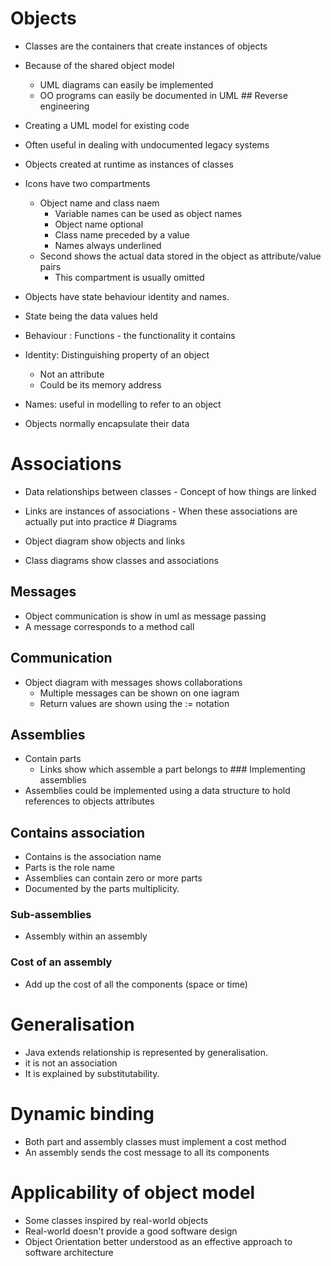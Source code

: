 # Objects

- Classes are the containers that create instances of objects

- Because of the shared object model

  - UML diagrams can easily be implemented
  - OO programs can easily be documented in UML \## Reverse engineering

- Creating a UML model for existing code

- Often useful in dealing with undocumented legacy systems

- Objects created at runtime as instances of classes

- Icons have two compartments

  - Object name and class naem
    - Variable names can be used as object names
    - Object name optional
    - Class name preceded by a value
    - Names always underlined
  - Second shows the actual data stored in the object as attribute/value
    pairs
    - This compartment is usually omitted

- Objects have state behaviour identity and names.

- State being the data values held

- Behaviour : Functions - the functionality it contains

- Identity: Distinguishing property of an object

  - Not an attribute
  - Could be its memory address

- Names: useful in modelling to refer to an object

- Objects normally encapsulate their data

# Associations

- Data relationships between classes - Concept of how things are linked

- Links are instances of associations - When these associations are
  actually put into practice \# Diagrams

- Object diagram show objects and links

- Class diagrams show classes and associations

## Messages

- Object communication is show in uml as message passing
- A message corresponds to a method call

## Communication

- Object diagram with messages shows collaborations
  - Multiple messages can be shown on one iagram
  - Return values are shown using the := notation

## Assemblies

- Contain parts
  - Links show which assemble a part belongs to \### Implementing
    assemblies
- Assemblies could be implemented using a data structure to hold
  references to objects attributes

## Contains association

- Contains is the association name
- Parts is the role name
- Assemblies can contain zero or more parts
- Documented by the parts multiplicity.

### Sub-assemblies

- Assembly within an assembly

### Cost of an assembly

- Add up the cost of all the components (space or time)

# Generalisation

- Java extends relationship is represented by generalisation.
- it is not an association
- It is explained by substitutability.

# Dynamic binding

- Both part and assembly classes must implement a cost method
- An assembly sends the cost message to all its components

# Applicability of object model

- Some classes inspired by real-world objects
- Real-world doesn\'t provide a good software design
- Object Orientation better understood as an effective approach to
  software architecture

